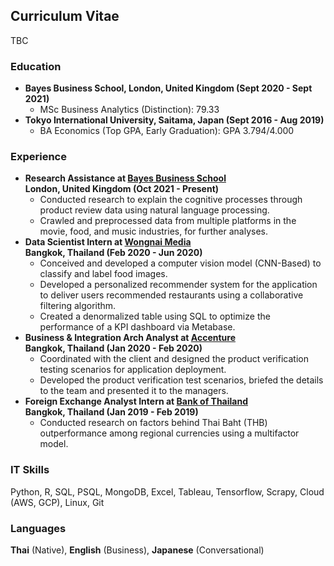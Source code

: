 ## Curriculum Vitae

TBC

### Education
- **Bayes Business School, London, United Kingdom (Sept 2020 - Sept 2021)**
    -  MSc Business Analytics (Distinction): 79.33
- **Tokyo International University, Saitama, Japan (Sept 2016 - Aug 2019)**
    -  BA Economics (Top GPA, Early Graduation): GPA 3.794/4.000

### Experience
- **Research Assistance at [Bayes Business School](https://www.bayes.city.ac.uk/)<br>London, United Kingdom (Oct 2021 - Present)**
    - Conducted research to explain the cognitive processes through product review data using natural language processing.
    - Crawled and preprocessed data from multiple platforms in the movie, food, and music industries, for further analyses.
- **Data Scientist Intern at [Wongnai Media](https://www.wongnai.com/about?locale=en)<br>Bangkok, Thailand (Feb 2020 - Jun 2020)**
    - Conceived and developed a computer vision model (CNN-Based) to classify and label food images.
    - Developed a personalized recommender system for the application to deliver users recommended restaurants using a collaborative filtering algorithm.
    - Created a denormalized table using SQL to optimize the performance of a KPI dashboard via Metabase.
- **Business & Integration Arch Analyst at [Accenture](https://www.accenture.com/th-en)<br>Bangkok, Thailand (Jan 2020 - Feb 2020)**
    - Coordinated with the client and designed the product verification testing scenarios for application deployment.
    - Developed the product verification test scenarios, briefed the details to the team and presented it to the managers.
- **Foreign Exchange Analyst Intern at [Bank of Thailand](https://www.bot.or.th/English/Pages/default.aspx)<br>Bangkok, Thailand (Jan 2019 - Feb 2019)**
    - Conducted research on factors behind Thai Baht (THB) outperformance among regional currencies using a multifactor model.


### IT Skills
Python, R, SQL, PSQL, MongoDB, Excel, Tableau, Tensorflow, Scrapy, Cloud (AWS, GCP), Linux, Git
 
### Languages
**Thai** (Native), **English** (Business), **Japanese** (Conversational)
